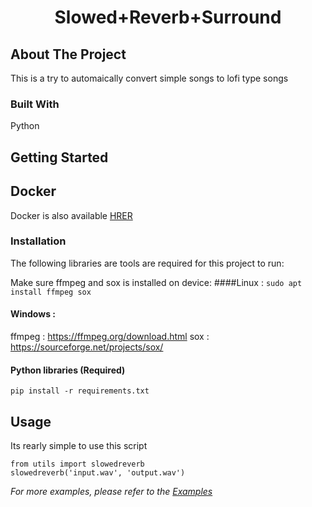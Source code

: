 
  <h1 align="center">Slowed+Reverb+Surround </h1>



<!-- ABOUT THE PROJECT -->
## About The Project

This is a try to automaically convert simple songs to lofi type songs



### Built With

Python




<!-- GETTING STARTED -->
## Getting Started

## Docker 
Docker is also available [HRER]()

### Installation

The following libraries are tools are required for this project to run:

Make sure ffmpeg and sox is installed on device:
####Linux : 
`
sudo apt install ffmpeg sox
`

#### Windows : 

ffmpeg : https://ffmpeg.org/download.html
sox : https://sourceforge.net/projects/sox/

#### Python libraries (Required)

`
pip install -r requirements.txt
`


<!-- USAGE EXAMPLES -->
## Usage
Its rearly simple to use this script 
```
from utils import slowedreverb
slowedreverb('input.wav', 'output.wav')
```


_For more examples, please refer to the [Examples](https://github.com/samarthshrivas/Slowed-Reverbed/tree/main/example)_



